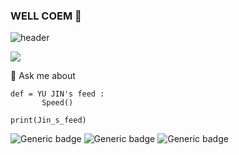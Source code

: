 ### WELL COEM 🌱
<!--

-->
![header](https://capsule-render.vercel.app/api?type=waving&color=time%Gradient&height=300&section=footer&text=Jin_s_Feed&animation=twinkling&fontColor=FFFFFF&fontSize=90)

 ![](https://mblogthumb-phinf.pstatic.net/MjAxNzAzMDlfMTU3/MDAxNDg5MDY0NDU4OTcx.P704SnBP42EYCyygT6kZyycWZhJ3xMEpJJpFKf4JISUg.Fewr10jLpjKefhoQvM-sjvGToGkwzLA9sdFCOKBPbgMg.PNG.vetline/image.png?type=w800)

💬 Ask me about


```
def = YU JIN's feed :
       Speed()
         
print(Jin_s_feed)        
```


![Generic badge](https://img.shields.io/badge/JIN's-green.svg)
![Generic badge](https://img.shields.io/badge/Speed-red.svg)
![Generic badge](https://img.shields.io/badge/Feed-blue.svg)

<!--
**BAEYo/BAEYo** is a ✨ _special_ ✨ repository because its `README.md` (this file) appears on your GitHub profile.

Here are some ideas to get you started:

- 🔭 I’m currently working on ...
-  I’m currently learning ...
- 👯 I’m looking to collaborate on ...
- 🤔 I’m looking for help with ...
- 💬 Ask me about ...
- 📫 How to reach me: ...
- 😄 Pronouns: ...
- ⚡ Fun fact: ...
-->
